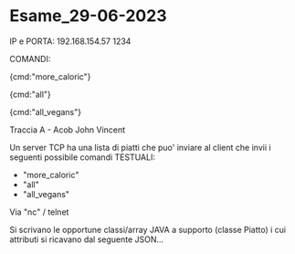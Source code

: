 # Esame_29-06-2023
IP e PORTA: 192.168.154.57 1234

COMANDI:

{cmd:"more_caloric"}

{cmd:"all"}

{cmd:"all_vegans"}


Traccia A - Acob John Vincent

Un server TCP ha una lista di piatti che puo' inviare
al client che invii i seguenti possibile comandi TESTUALI:

- "more_caloric"
- "all"
- "all_vegans"

Via "nc" / telnet

Si scrivano le opportune classi/array JAVA a supporto (classe
Piatto) i cui attributi si ricavano dal seguente JSON...

